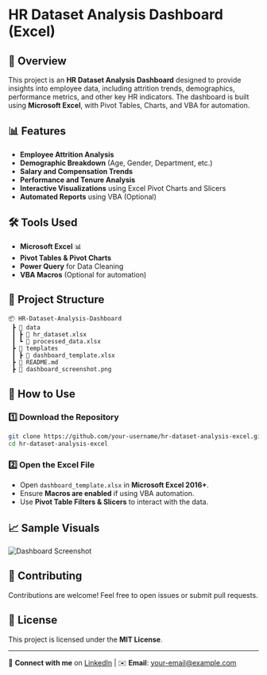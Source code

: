 # HR Dataset Analysis Dashboard (Excel)

## 📌 Overview
This project is an **HR Dataset Analysis Dashboard** designed to provide insights into employee data, including attrition trends, demographics, performance metrics, and other key HR indicators. The dashboard is built using **Microsoft Excel**, with Pivot Tables, Charts, and VBA for automation.

## 📊 Features
- **Employee Attrition Analysis**
- **Demographic Breakdown** (Age, Gender, Department, etc.)
- **Salary and Compensation Trends**
- **Performance and Tenure Analysis**
- **Interactive Visualizations** using Excel Pivot Charts and Slicers
- **Automated Reports** using VBA (Optional)

## 🛠️ Tools Used
- **Microsoft Excel** 📊
- **Pivot Tables & Pivot Charts**
- **Power Query** for Data Cleaning
- **VBA Macros** (Optional for automation)

## 📂 Project Structure
```
📦 HR-Dataset-Analysis-Dashboard
 ┣ 📂 data
 ┃ ┣ 📜 hr_dataset.xlsx
 ┃ ┗ 📜 processed_data.xlsx
 ┣ 📂 templates
 ┃ ┣ 📜 dashboard_template.xlsx
 ┣ 📜 README.md
 ┣ 📜 dashboard_screenshot.png
```

## 🚀 How to Use
### 1️⃣ Download the Repository
```bash
git clone https://github.com/your-username/hr-dataset-analysis-excel.git
cd hr-dataset-analysis-excel
```

### 2️⃣ Open the Excel File
- Open `dashboard_template.xlsx` in **Microsoft Excel 2016+**.
- Ensure **Macros are enabled** if using VBA automation.
- Use **Pivot Table Filters & Slicers** to interact with the data.

## 📈 Sample Visuals
![Dashboard Screenshot](dashboard_screenshot.png)

## 🤝 Contributing
Contributions are welcome! Feel free to open issues or submit pull requests.

## 📜 License
This project is licensed under the **MIT License**.

---
🔗 **Connect with me** on [LinkedIn](https://linkedin.com/in/your-profile) | ✉️ **Email**: your-email@example.com
